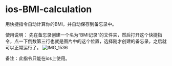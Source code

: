 # ios-BMI-calculation
用快捷指令自动计算你的BMI，并自动保存到备忘录中。

使用说明：
先在备忘录创建一个名为“BMI记录”的文件夹，然后打开这个快捷指令，点一下倒数第三行也就是图片中的这个位置，选择刚才创建的备忘录，之后就可以正常运行了。
![IMG_1536](https://github.com/user-attachments/assets/76078ef5-08ff-4289-adbb-189c1ef8f51c)

备注：此指令只能在ios上使用。
